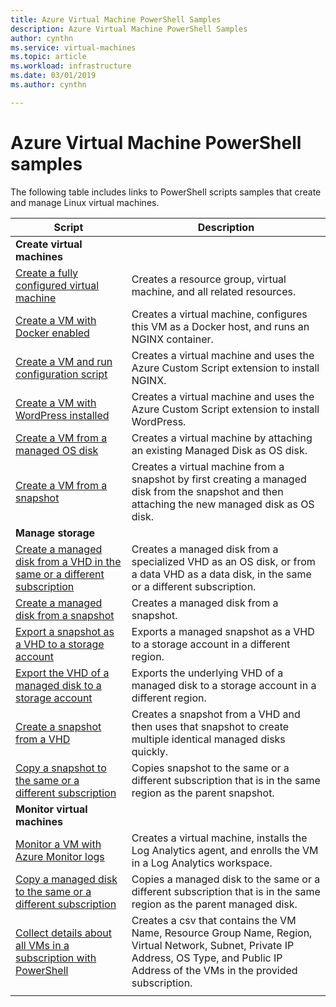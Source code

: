 ```yaml
---
title: Azure Virtual Machine PowerShell Samples 
description: Azure Virtual Machine PowerShell Samples
author: cynthn
ms.service: virtual-machines
ms.topic: article
ms.workload: infrastructure
ms.date: 03/01/2019
ms.author: cynthn

---
```

# Azure Virtual Machine PowerShell samples

The following table includes links to PowerShell scripts samples that create and manage Linux virtual machines.

| Script | Description |
|---|---|
|**Create virtual machines**||
| [Create a fully configured virtual machine](./../scripts/virtual-machines-linux-powershell-sample-create-vm.md?toc=%2fazure%2fvirtual-machines%2flinux%2ftoc.json) | Creates a resource group, virtual machine, and all related resources.|
| [Create a VM with Docker enabled](./../scripts/virtual-machines-linux-powershell-sample-create-docker-host.md?toc=%2fazure%2fvirtual-machines%2flinux%2ftoc.json) | Creates a virtual machine, configures this VM as a Docker host, and runs an NGINX container. |
| [Create a VM and run configuration script](./../scripts/virtual-machines-linux-powershell-sample-create-vm-nginx.md?toc=%2fazure%2fvirtual-machines%2flinux%2ftoc.json) | Creates a virtual machine and uses the Azure Custom Script extension to install NGINX. |
| [Create a VM with WordPress installed](./../scripts/virtual-machines-linux-powershell-sample-create-vm-wordpress.md?toc=%2fazure%2fvirtual-machines%2flinux%2ftoc.json) | Creates a virtual machine and uses the Azure Custom Script extension to install WordPress. |
| [Create a VM from a managed OS disk](./../scripts/virtual-machines-linux-powershell-sample-create-vm-from-managed-os-disks.md?toc=%2fazure%2fvirtual-machines%2flinux%2ftoc.json) | Creates a virtual machine by attaching an existing Managed Disk as OS disk. |
| [Create a VM from a snapshot](./../scripts/virtual-machines-linux-powershell-sample-create-vm-from-snapshot.md?toc=%2fazure%2fvirtual-machines%2flinux%2ftoc.json) | Creates a virtual machine from a snapshot by first creating a managed disk from the snapshot and then attaching the new managed disk as OS disk. |
|**Manage storage**||
| [Create a managed disk from a VHD in the same or a different subscription](../scripts/virtual-machines-linux-powershell-sample-create-managed-disk-from-vhd.md?toc=%2fazure%2fvirtual-machines%2flinux%2ftoc.json) | Creates a managed disk from a specialized VHD as an OS disk, or from a data VHD as a data disk, in the same or a different subscription.  |
| [Create a managed disk from a snapshot](../scripts/virtual-machines-linux-powershell-sample-create-managed-disk-from-snapshot.md?toc=%2fazure%2fvirtual-machines%2flinux%2ftoc.json) | Creates a managed disk from a snapshot. |
| [Export a snapshot as a VHD to a storage account](../scripts/virtual-machines-linux-powershell-sample-copy-snapshot-to-storage-account.md?toc=%2fazure%2fvirtual-machines%2flinux%2ftoc.json) | Exports a managed snapshot as a VHD to a storage account in a different region. |
| [Export the VHD of a managed disk to a storage account](../scripts/virtual-machines-linux-powershell-sample-copy-managed-disks-vhd.md?toc=%2fazure%2fvirtual-machines%2flinux%2ftoc.json) | Exports the underlying VHD of a managed disk to a storage account in a different region. |
| [Create a snapshot from a VHD](../scripts/virtual-machines-linux-powershell-sample-create-snapshot-from-vhd.md?toc=%2fazure%2fvirtual-machines%2flinux%2ftoc.json) | Creates a snapshot from a VHD and then uses that snapshot to create multiple identical managed disks quickly.  |
| [Copy a snapshot to the same or a different subscription](../scripts/virtual-machines-linux-powershell-sample-copy-snapshot-to-same-or-different-subscription.md?toc=%2fazure%2fvirtual-machines%2flinux%2ftoc.json) | Copies snapshot to the same or a different subscription that is in the same region as the parent snapshot. |
|**Monitor virtual machines**||
| [Monitor a VM with Azure Monitor logs](./../scripts/virtual-machines-linux-powershell-sample-create-vm-oms.md?toc=%2fazure%2fvirtual-machines%2flinux%2ftoc.json) | Creates a virtual machine, installs the Log Analytics agent, and enrolls the VM in a Log Analytics workspace.  |
| [Copy a managed disk to the same or a different subscription](../scripts/virtual-machines-linux-powershell-sample-copy-managed-disks-to-same-or-different-subscription.md?toc=%2fazure%2fvirtual-machines%2flinux%2ftoc.json) | Copies a managed disk to the same or a different subscription that is in the same region as the parent managed disk.
| [Collect details about all VMs in a subscription with PowerShell](../scripts/virtual-machines-powershell-sample-collect-vm-details.md?toc=%2fazure%2fvirtual-machines%2flinux%2ftoc.json) | Creates a csv that contains the VM Name, Resource Group Name, Region, Virtual Network, Subnet, Private IP Address, OS Type, and Public IP Address of the VMs in the provided subscription.
| | |
